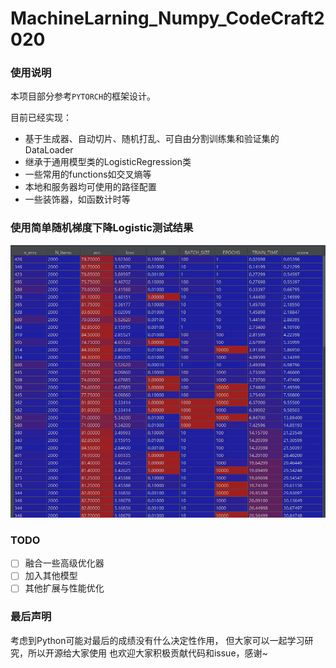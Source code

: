 # MachineLarning_Numpy_CodeCraft2020


### 使用说明
本项目部分参考`PYTORCH`的框架设计。

目前已经实现：
- 基于生成器、自动切片、随机打乱、可自由分割训练集和验证集的DataLoader
- 继承于通用模型类的LogisticRegression类
- 一些常用的functions如交叉熵等
- 本地和服务器均可使用的路径配置
- 一些装饰器，如函数计时等

### 使用简单随机梯度下降Logistic测试结果
![eval_data](./doc/eval_data.png)

### TODO
- [ ] 融合一些高级优化器
- [ ] 加入其他模型
- [ ] 其他扩展与性能优化

### 最后声明
考虑到Python可能对最后的成绩没有什么决定性作用，
但大家可以一起学习研究，所以开源给大家使用
也欢迎大家积极贡献代码和issue，感谢~